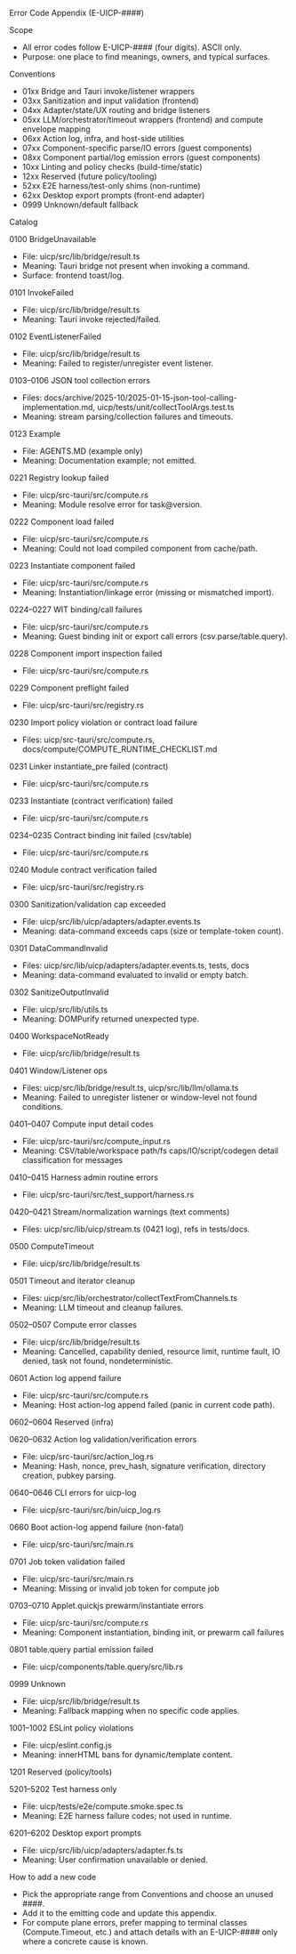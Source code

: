 Error Code Appendix (E-UICP-####)

Scope
- All error codes follow E-UICP-#### (four digits). ASCII only.
- Purpose: one place to find meanings, owners, and typical surfaces.

Conventions
- 01xx Bridge and Tauri invoke/listener wrappers
- 03xx Sanitization and input validation (frontend)
- 04xx Adapter/state/UX routing and bridge listeners
- 05xx LLM/orchestrator/timeout wrappers (frontend) and compute envelope mapping
- 06xx Action log, infra, and host-side utilities
- 07xx Component-specific parse/IO errors (guest components)
- 08xx Component partial/log emission errors (guest components)
- 10xx Linting and policy checks (build-time/static)
- 12xx Reserved (future policy/tooling)
- 52xx E2E harness/test-only shims (non-runtime)
- 62xx Desktop export prompts (front-end adapter)
- 0999 Unknown/default fallback

Catalog

0100 BridgeUnavailable
- File: uicp/src/lib/bridge/result.ts
- Meaning: Tauri bridge not present when invoking a command.
- Surface: frontend toast/log.

0101 InvokeFailed
- File: uicp/src/lib/bridge/result.ts
- Meaning: Tauri invoke rejected/failed.

0102 EventListenerFailed
- File: uicp/src/lib/bridge/result.ts
- Meaning: Failed to register/unregister event listener.

0103–0106 JSON tool collection errors
- Files: docs/archive/2025-10/2025-01-15-json-tool-calling-implementation.md, uicp/tests/unit/collectToolArgs.test.ts
- Meaning: stream parsing/collection failures and timeouts.

0123 Example
- File: AGENTS.MD (example only)
- Meaning: Documentation example; not emitted.

0221 Registry lookup failed
- File: uicp/src-tauri/src/compute.rs
- Meaning: Module resolve error for task@version.

0222 Component load failed
- File: uicp/src-tauri/src/compute.rs
- Meaning: Could not load compiled component from cache/path.

0223 Instantiate component failed
- File: uicp/src-tauri/src/compute.rs
- Meaning: Instantiation/linkage error (missing or mismatched import).

0224–0227 WIT binding/call failures
- File: uicp/src-tauri/src/compute.rs
- Meaning: Guest binding init or export call errors (csv.parse/table.query).

0228 Component import inspection failed
- File: uicp/src-tauri/src/compute.rs

0229 Component preflight failed
- File: uicp/src-tauri/src/registry.rs

0230 Import policy violation or contract load failure
- Files: uicp/src-tauri/src/compute.rs, docs/compute/COMPUTE_RUNTIME_CHECKLIST.md

0231 Linker instantiate_pre failed (contract)
- File: uicp/src-tauri/src/compute.rs

0233 Instantiate (contract verification) failed
- File: uicp/src-tauri/src/compute.rs

0234–0235 Contract binding init failed (csv/table)
- File: uicp/src-tauri/src/compute.rs

0240 Module contract verification failed
- File: uicp/src-tauri/src/registry.rs

0300 Sanitization/validation cap exceeded
- File: uicp/src/lib/uicp/adapters/adapter.events.ts
- Meaning: data-command exceeds caps (size or template-token count).

0301 DataCommandInvalid
- Files: uicp/src/lib/uicp/adapters/adapter.events.ts, tests, docs
- Meaning: data-command evaluated to invalid or empty batch.

0302 SanitizeOutputInvalid
- File: uicp/src/lib/utils.ts
- Meaning: DOMPurify returned unexpected type.

0400 WorkspaceNotReady
- File: uicp/src/lib/bridge/result.ts

0401 Window/Listener ops
- Files: uicp/src/lib/bridge/result.ts, uicp/src/lib/llm/ollama.ts
- Meaning: Failed to unregister listener or window-level not found conditions.

0401–0407 Compute input detail codes
- File: uicp/src-tauri/src/compute_input.rs
- Meaning: CSV/table/workspace path/fs caps/IO/script/codegen detail classification for messages

0410–0415 Harness admin routine errors
- File: uicp/src-tauri/src/test_support/harness.rs

0420–0421 Stream/normalization warnings (text comments)
- Files: uicp/src/lib/uicp/stream.ts (0421 log), refs in tests/docs.

0500 ComputeTimeout
- File: uicp/src/lib/bridge/result.ts

0501 Timeout and iterator cleanup
- Files: uicp/src/lib/orchestrator/collectTextFromChannels.ts
- Meaning: LLM timeout and cleanup failures.

0502–0507 Compute error classes
- File: uicp/src/lib/bridge/result.ts
- Meaning: Cancelled, capability denied, resource limit, runtime fault, IO denied, task not found, nondeterministic.

0601 Action log append failure
- File: uicp/src-tauri/src/compute.rs
- Meaning: Host action-log append failed (panic in current code path).

0602–0604 Reserved (infra)

0620–0632 Action log validation/verification errors
- File: uicp/src-tauri/src/action_log.rs
- Meaning: Hash, nonce, prev_hash, signature verification, directory creation, pubkey parsing.

0640–0646 CLI errors for uicp-log
- File: uicp/src-tauri/src/bin/uicp_log.rs

0660 Boot action-log append failure (non-fatal)
- File: uicp/src-tauri/src/main.rs

0701 Job token validation failed
- File: uicp/src-tauri/src/main.rs
- Meaning: Missing or invalid job token for compute job

0703–0710 Applet.quickjs prewarm/instantiate errors
- File: uicp/src-tauri/src/compute.rs
- Meaning: Component instantiation, binding init, or prewarm call failures

0801 table.query partial emission failed
- File: uicp/components/table.query/src/lib.rs

0999 Unknown
- File: uicp/src/lib/bridge/result.ts
- Meaning: Fallback mapping when no specific code applies.

1001–1002 ESLint policy violations
- File: uicp/eslint.config.js
- Meaning: innerHTML bans for dynamic/template content.

1201 Reserved (policy/tools)

5201–5202 Test harness only
- File: uicp/tests/e2e/compute.smoke.spec.ts
- Meaning: E2E harness failure codes; not used in runtime.

6201–6202 Desktop export prompts
- File: uicp/src/lib/uicp/adapters/adapter.fs.ts
- Meaning: User confirmation unavailable or denied.

How to add a new code
- Pick the appropriate range from Conventions and choose an unused ####.
- Add it to the emitting code and update this appendix.
- For compute plane errors, prefer mapping to terminal classes (Compute.Timeout, etc.) and attach details with an E-UICP-#### only where a concrete cause is known.

